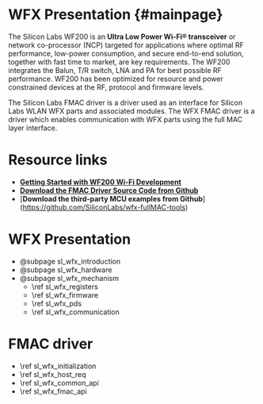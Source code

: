 WFX Presentation {#mainpage}
============

The Silicon Labs WF200 is an **Ultra Low Power Wi-Fi® transceiver** or network co-processor (NCP) targeted for applications where optimal RF performance, low-power consumption, and secure end-to-end solution, together with fast time to market, are key requirements.
The WF200 integrates the Balun, T/R switch, LNA and PA for best possible RF performance. WF200 has been optimized for resource and power constrained devices at the RF, protocol
and firmware levels.

The Silicon Labs FMAC driver is a driver used as an interface for Silicon Labs WLAN WFX parts and associated modules. 
The WFX FMAC driver is a driver which enables communication with WFX parts using the full MAC layer interface.

# Resource links
* [**Getting Started with WF200 Wi-Fi Development**](https://www.silabs.com/support/getting-started/wifi/wf200-expansion-kit)
* [**Download the FMAC Driver Source Code from Github**](https://github.com/SiliconLabs/wfx-fullMAC-driver)
* [**Download the third-party MCU examples from Github**] (https://github.com/SiliconLabs/wfx-fullMAC-tools)

# WFX Presentation
* @subpage sl_wfx_introduction
* @subpage sl_wfx_hardware
* @subpage sl_wfx_mechanism
	* \ref sl_wfx_registers
	* \ref sl_wfx_firmware
	* \ref sl_wfx_pds
	* \ref sl_wfx_communication

# FMAC driver
* \ref sl_wfx_initialization
* \ref sl_wfx_host_req
* \ref sl_wfx_common_api
* \ref sl_wfx_fmac_api
